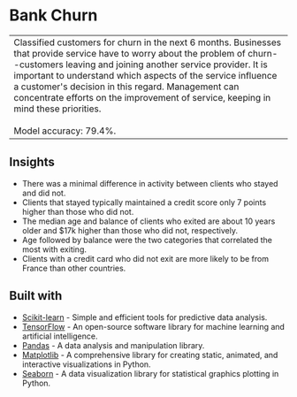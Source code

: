 # Bank Churn

<table>
<tr>
<td>
  Classified customers for churn in the next 6 months. Businesses that provide service have to worry about the problem of churn--customers leaving and joining another service provider. It is important to understand which aspects of the service influence a customer's decision in this regard. Management can concentrate efforts on the improvement of service, keeping in mind these priorities.
  <br /><br />
  Model accuracy: 79.4%.
</td>
</tr>
</table>

## Insights

- There was a minimal difference in activity between clients who stayed and did not.
- Clients that stayed typically maintained a credit score only 7 points higher than those who did not.
- The median age and balance of clients who exited are about 10 years older and $17k higher than those who did not, respectively.
- Age followed by balance were the two categories that correlated the most with exiting.
- Clients with a credit card who did not exit are more likely to be from France than other countries.

## Built with

- [Scikit-learn](https://scikit-learn.org/) - Simple and efficient tools for predictive data analysis.
- [TensorFlow](https://www.tensorflow.org/) - An open-source software library for machine learning and artificial intelligence.
- [Pandas](https://pandas.pydata.org/) - A data analysis and manipulation library.
- [Matplotlib](https://matplotlib.org/) - A comprehensive library for creating static, animated, and interactive visualizations in Python.
- [Seaborn](https://seaborn.pydata.org/) - A data visualization library for statistical graphics plotting in Python.

